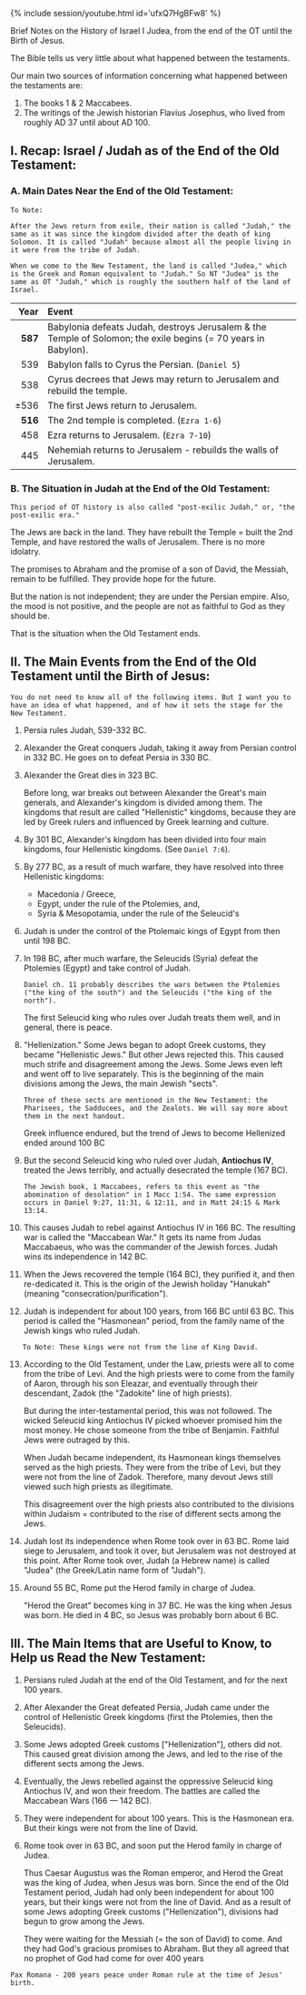 
{% include session/youtube.html id='ufxQ7HgBFw8' %}

Brief Notes on the History of Israel I Judea, from the end of the OT until the Birth of Jesus.

The Bible tells us very little about what happened between the testaments.

Our main two sources of information concerning what happened between the testaments are:

1. The books 1 & 2 Maccabees.
2. The writings of the Jewish historian Flavius Josephus, who lived from roughly AD 37 until about AD 100.

## I. Recap: Israel / Judah as of the End of the Old Testament:

### A. Main Dates Near the End of the Old Testament:

```
To Note:

After the Jews return from exile, their nation is called "Judah," the same as it was since the kingdom divided after the death of king Solomon. It is called "Judah" because almost all the people living in it were from the tribe of Judah.

When we come to the New Testament, the land is called "Judea," which is the Greek and Roman equivalent to "Judah." So NT "Judea" is the same as OT "Judah," which is roughly the southern half of the land of Israel.
```

Year | Event
---: | :---
**587** | Babylonia defeats Judah, destroys Jerusalem & the Temple of Solomon; the exile begins (= 70 years in Babylon).
539 | Babylon falls to Cyrus the Persian. (`Daniel 5`)
538 | Cyrus decrees that Jews may return to Jerusalem and rebuild the temple.
±536 | The first Jews return to Jerusalem.
**516** | The 2nd temple is completed. (`Ezra 1-6`)
458 | Ezra returns to Jerusalem.  (`Ezra 7-10`)
445 | Nehemiah returns to Jerusalem - rebuilds the walls of Jerusalem.

### B. The Situation in Judah at the End of the Old Testament:

```
This period of OT history is also called "post-exilic Judah," or, "the post-exilic era."
```

The Jews are back in the land. They have rebuilt the Temple = built the 2nd Temple, and have restored the walls of Jerusalem. There is no more idolatry.

The promises to Abraham and the promise of a son of David, the Messiah, remain to be fulfilled. They provide hope for the future.

But the nation is not independent; they are under the Persian empire. Also, the mood is not positive, and the people are not as faithful to God as they should be.

That is the situation when the Old Testament ends.

## II. The Main Events from the End of the Old Testament until the Birth of Jesus:

```
You do not need to know all of the following items. But I want you to have an idea of what happened, and of how it sets the stage for the New Testament.
```

1. Persia rules Judah, 539-332 BC.

2. Alexander the Great conquers Judah, taking it away from Persian control in 332 BC. He goes on to defeat Persia in 330 BC.

3. Alexander the Great dies in 323 BC.

   Before long, war breaks out between Alexander the Great's main generals, and Alexander's kingdom is divided among them. The kingdoms that result are called "Hellenistic" kingdoms, because they are led by Greek rulers and influenced by Greek learning and culture.

4. By 301 BC, Alexander's kingdom has been divided into four main kingdoms, four Hellenistic kingdoms. (See `Daniel 7:6`).

5. By 277 BC, as a result of much warfare, they have resolved into three Hellenistic kingdoms:
   - Macedonia / Greece,
   - Egypt, under the rule of the Ptolemies, and,
   - Syria & Mesopotamia, under the rule of the Seleucid's

6. Judah is under the control of the Ptolemaic kings of Egypt from then until 198 BC.

7. In 198 BC, after much warfare, the Seleucids (Syria) defeat the Ptolemies (Egypt) and take control of Judah.

   ```
   Daniel ch. 11 probably describes the wars between the Ptolemies ("the king of the south") and the Seleucids ("the king of the north").
   ```

   The first Seleucid king who rules over Judah treats them well, and in general, there is peace.

8. "Hellenization." Some Jews began to adopt Greek customs, they became "Hellenistic Jews." But other Jews rejected this. This caused much strife and disagreement among the Jews. Some Jews even left and went off to live separately. This is the beginning of the main divisions among the Jews, the main Jewish "sects".

   ```
   Three of these sects are mentioned in the New Testament: the Pharisees, the Sadducees, and the Zealots. We will say more about them in the next handout.
   ```

   Greek influence endured, but the trend of Jews to become Hellenized ended around 100 BC

9. But the second Seleucid king who ruled over Judah, **Antiochus IV**, treated the Jews terribly, and actually desecrated the temple (167 BC).

   ```
   The Jewish book, 1 Maccabees, refers to this event as "the abomination of desolation" in 1 Macc 1:54. The same expression occurs in Daniel 9:27, 11:31, & 12:11, and in Matt 24:15 & Mark 13:14.
   ```

10. This causes Judah to rebel against Antiochus IV in 166 BC. The resulting war is called the "Maccabean War." It gets its name from Judas Maccabaeus, who was the commander of the Jewish forces. Judah wins its independence in 142 BC.

11. When the Jews recovered the temple (164 BC), they purified it, and then re-dedicated it. This is the origin of the Jewish holiday "Hanukah" (meaning "consecration/purification").

12. Judah is independent for about 100 years, from 166 BC until 63 BC. This period is called the "Hasmonean" period, from the family name of the Jewish kings who ruled Judah.

 ```
    To Note: These kings were not from the line of King David.
 ```

13. According to the Old Testament, under the Law, priests were all to come from the tribe of Levi. And the high priests were to come from the family of Aaron, through his son Eleazar, and eventually through their descendant, Zadok (the "Zadokite" line of high priests).

    But during the inter-testamental period, this was not followed. The wicked Seleucid king Antiochus IV picked whoever promised him the most money. He chose someone from the tribe of Benjamin. Faithful Jews were outraged by this.

    When Judah became independent, its Hasmonean kings themselves served as the high priests. They were from the tribe of Levi, but they were not from the line of Zadok. Therefore, many devout Jews still viewed such high priests as illegitimate.

    This disagreement over the high priests also contributed to the divisions within Judaism = contributed to the rise of different sects among the Jews.

14. Judah lost its independence when Rome took over in 63 BC. Rome laid siege to Jerusalem, and took it over, but Jerusalem was not destroyed at this point. After Rome took over, Judah (a Hebrew name) is called "Judea" (the Greek/Latin name form of "Judah").

15. Around 55 BC, Rome put the Herod family in charge of Judea.

    "Herod the Great" becomes king in 37 BC. He was the king when Jesus was born. He died in 4 BC, so Jesus was probably born about 6 BC.

## III. The Main Items that are Useful to Know, to Help us Read the New Testament:

1. Persians ruled Judah at the end of the Old Testament, and for the next 100 years.

2. After Alexander the Great defeated Persia, Judah came under the control of Hellenistic Greek kingdoms (first the Ptolemies, then the Seleucids).

3. Some Jews adopted Greek customs ["Hellenization"], others did not. This caused great division among the Jews, and led to the rise of the different sects among the Jews.

4. Eventually, the Jews rebelled against the oppressive Seleucid king Antiochus IV, and won their freedom. The battles are called the Maccabean Wars (166 — 142 BC).

5. They were independent for about 100 years. This is the Hasmonean era. But their kings were not from the line of David.

6. Rome took over in 63 BC, and soon put the Herod family in charge of Judea.

   Thus Caesar Augustus was the Roman emperor, and Herod the Great was the king of Judea, when Jesus was born. Since the end of the Old Testament period, Judah had only been independent for about 100 years, but their kings were not from the line of David. And as a result of some Jews adopting Greek customs ("Hellenization"), divisions had begun to grow among the Jews.

   They were waiting for the Messiah (= the son of David) to come. And they had God's gracious promises to Abraham. But they all agreed that no prophet of God had come for over 400 years

```
Pax Romana - 200 years peace under Roman rule at the time of Jesus' birth.
```
